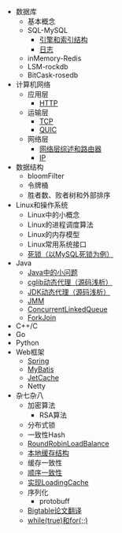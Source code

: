 * 数据库
	* 基本概念
    * SQL-MySQL
	    * [引擎和索引结构](MySQL的存储引擎和索引结构.md)
	    * [日志](MySQL的三大日志.md)
	* inMemory-Redis
	* LSM-rockdb
	* BitCask-rosedb
* 计算机网络
	* 应用层
		* [HTTP](HTTP.md)
	* 运输层
		* [TCP](/files/TCP.md)
		* [QUIC](QUIC.md)
  * 网络层
    * [网络层综述和路由器](/files/route.md)
    * [IP](IP.md)
* 数据结构
	* bloomFilter
	* 令牌桶
	* 胜者数、败者树和外部排序
* Linux和操作系统
	* Linux中的小概念
	* Linux的进程调度算法
	* Linux的内存模型
	* Linux常用系统接口
	* [死锁（以MySQL死锁为例）](files/死锁（以MySQL死锁为例）.md)
* Java
	* [Java中的小问题](files/Java中的小问题)
	* [cglib动态代理（源码浅析）](cglib动态代理.md)
	* [JDK动态代理（源码浅析）](JDK动态代理.md)
	* [JMM](files/JMM.md)
	* [ConcurrentLinkedQueue](files/ConcurrentLinkedQueue.md)
	* [ForkJoin](files/ForkJoin.md)
* C++/C
* Go
* Python
* Web框架
	* [Spring](files/Spring.md)
	* [MyBatis](files/MyBatis.md)
	* [JetCache](files/JetCache.md)
	* Netty
* 杂七杂八
	* 加密算法
	  * RSA算法
	* 分布式锁
	* 一致性Hash
	* [RoundRobinLoadBalance](files/RoundRobinLoadBalance.md)
	* [本地缓存结构](files/LocalCache.md)
	* 缓存一致性
	* [顺序一致性](files/顺序一致性.md)
	* [实现LoadingCache](files/实现LoadingCache.md)
	* 序列化
	  * protobuff
	* [Bigtable论文翻译](files/bigtableTranslation.md)
	* [while(true)和for(;;)](files/while(true)和for(;;).md)